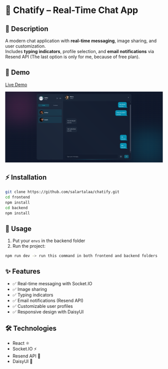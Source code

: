 # 💬 Chatify – Real-Time Chat App

## 📖 Description

A modern chat application with **real-time messaging**, image sharing, and user customization.  
Includes **typing indicators**, profile selection, and **email notifications** via Resend API (The last option is only for me, because of free plan).

## 🔗 Demo

[Live Demo](https://chatify-klts.onrender.com/)

![Screenshot](frontend/src/assets/screenshot.png)

## ⚡ Installation

```bash
git clone https://github.com/salartalaa/chatify.git
cd frontend
npm install
cd backend
npm install
```

## 📌 Usage

1. Put your `envs` in the backend folder
2. Run the project:

```bash
npm run dev -> run this command in both frontend and backend folders
```

## ✨ Features

- ✅ Real-time messaging with Socket.IO
- ✅ Image sharing
- ✅ Typing indicators
- ✅ Email notifications (Resend API)
- ✅ Customizable user profiles
- ✅ Responsive design with DaisyUI

## 🛠️ Technologies

- React ⚛️
- Socket.IO ⚡
- Resend API 📧
- DaisyUI 🎨
